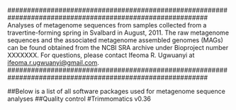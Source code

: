###########################################################################################################
Analyses of metagenome sequences from samples collected from a travertine-forming spring in Svalbard in 
August, 2011. The raw metagenome sequences and the associated metagenome assembled genomes (MAGs) can be 
found obtained from the NCBI SRA archive under Bioproject number XXXXXXX. For questions, please contact 
Ifeoma R. Ugwuanyi at ifeoma.r.ugwuanyi@gmail.com.
###########################################################################################################

##Below is a list of all software packages used for metagenome sequence analyses
##Quality control
#Trimmomatics v0.36
